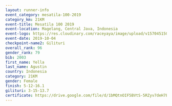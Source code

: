 ```yaml
---
layout: runner-info 
event_category: mesatila-100-2019 
category_km: 21KM 
event-title: Mesatila 100 2019 
event-location: Magelang, Central Java, Indonesia 
event-logo: https://res.cloudinary.com/raceyaya/image/upload/v1570451507/logo/mesastila100_jin7bl.jpg 
event-date: 2019-10-04 
checkpoint-name2: Gilituri 
overall_rank: 96
gender_rank: 79
bib: 2003
first_name: Yella
last_name: Agustin
country: Indonesia
category: 21KM
gender: Female
finish: 5-12-16.1
gilituri: 3-15-13.7
certificate: https://drive.google.com/file/d/1bMQtnOIF5BVtS-5RZyv7deH7EVWdjKQw/view?usp=sharing
---
```


